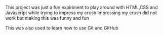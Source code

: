 This project was just a fun expiriment to play around with HTML,CSS and Javascript while trying to impress my crush
Impressing my crush did not work but making this was funny and fun

This was also used to learn how to use Git and GitHub
